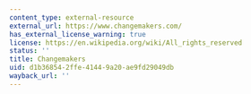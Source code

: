 ```yaml
---
content_type: external-resource
external_url: https://www.changemakers.com/
has_external_license_warning: true
license: https://en.wikipedia.org/wiki/All_rights_reserved
status: ''
title: Changemakers
uid: d1b36854-2ffe-4144-9a20-ae9fd29049db
wayback_url: ''
---
```

